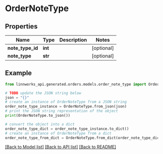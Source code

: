 # OrderNoteType


## Properties

Name | Type | Description | Notes
------------ | ------------- | ------------- | -------------
**note_type_id** | **int** |  | [optional] 
**note_type** | **str** |  | [optional] 

## Example

```python
from linnworks_api.generated.orders.models.order_note_type import OrderNoteType

# TODO update the JSON string below
json = "{}"
# create an instance of OrderNoteType from a JSON string
order_note_type_instance = OrderNoteType.from_json(json)
# print the JSON string representation of the object
print(OrderNoteType.to_json())

# convert the object into a dict
order_note_type_dict = order_note_type_instance.to_dict()
# create an instance of OrderNoteType from a dict
order_note_type_from_dict = OrderNoteType.from_dict(order_note_type_dict)
```
[[Back to Model list]](../README.md#documentation-for-models) [[Back to API list]](../README.md#documentation-for-api-endpoints) [[Back to README]](../README.md)


